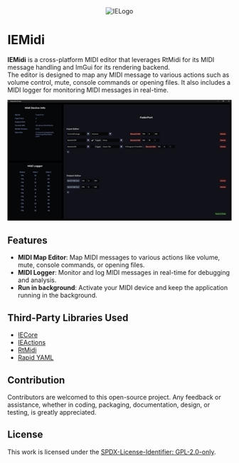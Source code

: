 <div align="center">
  <picture>
    <source media="(prefers-color-scheme: light)" srcset="https://github.com/Interactive-Echoes/IECore/raw/master/Resources/IE-Brand-Kit/IE-Logo-Alt-NoBg.png?">
    <source media="(prefers-color-scheme: dark)" srcset="https://github.com/Interactive-Echoes/IECore/raw/master/Resources/IE-Brand-Kit/IE-Logo-NoBg.png?">
  <img alt="IELogo" width="128">
  </picture>
</div>

# IEMidi

**IEMidi** is a cross-platform MIDI editor that leverages RtMidi for its MIDI message handling and ImGui for its rendering backend.  
The editor is designed to map any MIDI message to various actions such as volume control, mute, console commands or opening files. It also includes a MIDI logger for monitoring MIDI messages in real-time.
<div align="center">
<img src="https://github.com/Interactive-Echoes/IEMidi/raw/master/Resources/Demos/IEMidi-Demo-Editor.png" alt="Demo" width="1920"> 
</div>

## Features
- **MIDI Map Editor**: Map MIDI messages to various actions like volume, mute, console commands, or opening files.
- **MIDI Logger**: Monitor and log MIDI messages in real-time for debugging and analysis.
- **Run in background**: Activate your MIDI device and keep the application running in the background.

## Third-Party Libraries Used
- [IECore](https://github.com/mozahzah/IECore.git)
- [IEActions](https://github.com/mozahzah/IEActions.git)
- [RtMidi](https://github.com/thestk/rtmidi)
- [Rapid YAML](https://github.com/biojppm/rapidyaml)

## Contribution
Contributors are welcomed to this open-source project. Any feedback or assistance, whether in coding, packaging, documentation, design, or testing, is greatly appreciated. 

## License
This work is licensed under the [SPDX-License-Identifier: GPL-2.0-only](./LICENSE).

